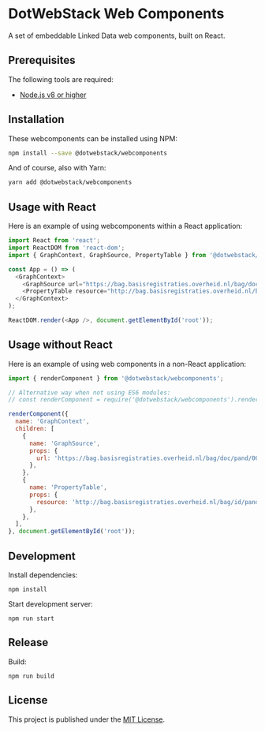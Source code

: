 # DotWebStack Web Components

A set of embeddable Linked Data web components, built on React.

## Prerequisites

The following tools are required:

* [Node.js v8 or higher](https://nodejs.org/en/)

## Installation

These webcomponents can be installed using NPM:

```bash
npm install --save @dotwebstack/webcomponents
```

And of course, also with Yarn:

```bash
yarn add @dotwebstack/webcomponents
```

## Usage with React

Here is an example of using webcomponents within a React application:

```js
import React from 'react';
import ReactDOM from 'react-dom';
import { GraphContext, GraphSource, PropertyTable } from '@dotwebstack/webcomponents';

const App = () => (
  <GraphContext>
    <GraphSource url="https://bag.basisregistraties.overheid.nl/bag/doc/pand/0003100000117485" />
    <PropertyTable resource="http://bag.basisregistraties.overheid.nl/bag/id/pand/0003100000117485" />
  </GraphContext>
);

ReactDOM.render(<App />, document.getElementById('root'));
```

## Usage without React

Here is an example of using web components in a non-React application:

```js
import { renderComponent } from '@dotwebstack/webcomponents';

// Alternative way when not using ES6 modules:
// const renderComponent = require('@dotwebstack/webcomponents').renderComponent;

renderComponent({
  name: 'GraphContext',
  children: [
    {
      name: 'GraphSource',
      props: {
        url: 'https://bag.basisregistraties.overheid.nl/bag/doc/pand/0003100000117485',
      },
    },
    {
      name: 'PropertyTable',
      props: {
        resource: 'http://bag.basisregistraties.overheid.nl/bag/id/pand/0003100000117485',
      },
    },
  ],
}, document.getElementById('root'));
```

## Development

Install dependencies:

```
npm install
```

Start development server:

```
npm run start
```

## Release

Build:

```
npm run build
```

## License

This project is published under the [MIT License](LICENSE.md).

